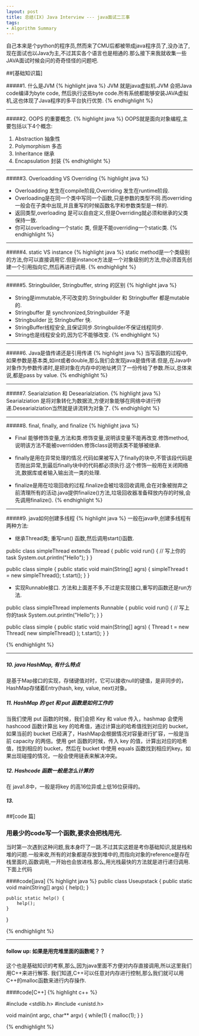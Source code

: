 ```yaml
---
layout: post
title: 总结(IX) Java Interview --- java面试二三事
tags:
- Algorithm Summary
---
```


自己本来是个python的程序员,然而来了CMU后都被带成java程序员了,没办法了,现在面试也以Java为主,不过其实各个语言也是相通的.那么接下来我就收集一些JAVA面试时候会问的奇奇怪怪的问题吧.

##[基础知识篇]

#####1. 什么是JVM
{% highlight java %}
JVM 就是java虚拟机.JVM 会把Java code编译为byte code, 然后执行这些byte code.所有系统都能够安装JAVA虚拟机,这也体现了Java程序的多平台执行优势.
{% endhighlight %}

***

#####2. OOPS 的重要概念.
{% highlight java %}
OOPS就是面向对象编程,主要包括以下4个概念:
1. Abstraction 抽象性
2. Polymorphism 多态
3. Inheritance 继承
4. Encapsulation 封装
{% endhighlight %}

***

#####3. Overloadding VS Overriding
{% highlight java %}
* Overloadding 发生在compile阶段,Overriding 发生在runtime阶段.
* Overloading是在同一个类中写同一个函数,只是参数的类型不同.而overriding一般会在子类中出现,并且重写的时候函数名字和参数类型是一样的.
* 返回类型,overloading 是可以自由定义,但是Overriding就必须和继承的父类保持一致.
* 你可以overloading一个static 类, 但是不能overriding一个static类.
{% endhighlight %}

***

#####4. static VS instance
{% highlight java %}
static method是一个类级别的方法,你可以直接调用它.但是instance方法是一个对象级别的方法,你必须首先创建一个引用指向它,然后再进行调用.
{% endhighlight %}

***

#####5. Stringbuilder, Stringbuffer, string 的区别
{% highlight java %}
* String是immutable,不可改变的.Stringbuilder 和 Stringbuffer 都是mutable的.
* Stringbuffer 是 synchronized,Stringbuilder 不是
* Stringbuilder 比 Stringbuffer 快.
* StringBuffer线程安全,且保证同步.Stringbuilder不保证线程同步.
* String也是线程安全的,因为它不能够改变.
{% endhighlight %}

***

#####6. Java是值传递还是引用传递
{% highlight java %}
当写函数的过程中,如果参数是基本类,如int或者double,那么我们会发现java是值传递.但是,在Java中对象作为参数传递时,是把对象在内存中的地址拷贝了一份传给了参数.所以,总体来说,都是pass by value.
{% endhighlight %}

***

#####7. Searialziation 和 Desearialziation.
{% highlight java %}
Searialziation 是将对象转化为数据流,方便对象能够在网络中进行传递.Desearialziation当然就是讲流转为对象了.
{% endhighlight %}

***

#####8. final, finally, and finalize
{% highlight java %}
* Final 能够修饰变量,方法和类.修饰变量,说明该变量不能再改变.修饰method,说明该方法不能被overridden.修饰class说明该类不能够被继承.

* finally是用在异常处理的情况.代码如果被写入了finally的块中,不管该段代码是否抛出异常,到最后finally块中的代码都必须执行.这个修饰一般用在关闭网络流,数据库或者输入输出流一类的处理.

* finalize是用在垃圾回收的过程.finalize会被垃圾回收调用,会在对象被抛弃之前清理所有的活动.java提供finalize()方法,垃圾回收器准备释放内存的时候,会先调用finalize().
{% endhighlight %}

***

#####9. java如何创建多线程
{% highlight java %}
一般在java中,创建多线程有两种方法:
* 继承Thread类;
重写run() 函数,然后调用start()函数.

public class simpleThread extends Thread {
	public void run() {
		// 写上你的task
		System.out.println("Hello");
	}
}

public class simple {
	public static void main(String[] agrs) {
		simpleThread t = new simpleThread();
		t.start();
	}
}

* 实现Runnable接口.
方法和上面差不多,不过是实现接口,重写的函数还是run方法.

public class simpleThread implements Runnable {
	public void run() {
		// 写上你的task
		System.out.println("Hello");
	}
}

public class simple {
	public static void main(String[] agrs) {
		Thread t = new Thread( new simpleThread() );
		t.start();
	}
}


{% endhighlight %}

***

##### 10. java HashMap, 有什么特点

是基于Map接口的实现，存储键值对时，它可以接收null的键值，是非同步的，HashMap存储着Entry(hash, key, value, next)对象。

##### 11. HashMap 的 get 和 put 函数是如何工作的

当我们使用 put 函数的时候，我们会把 Key 和 value 传入，hashmap 会使用 hashcood 函数计算出 key 的哈希值，通过计算出的哈希值找到对应的 bucket，如果当前的 bucket 已经满了，HashMap会根据情况对容量进行扩容，一般是当前 capacity 的两倍。使用 get 函数的时候，传入 key 的值，计算出对应的哈希值，找到相应的 bucket，然后在 bucket 中使用 equals 函数找到相应的key。如果出现碰撞的情况，一般会使用链表来解决冲突。

##### 12. Hashcode 函数一般是怎么计算的

在 java1.8中，一般是将key 的高16位异或上低16位获得的。

##### 13. 

##[code 篇]

### 用最少的code写一个函数,要求会把栈用光.
当时第一次遇到这种问题,我本身吓了一跳.不过其实这题是考你基础知识,就是栈和堆的问题.一般来收,所有的对象都是存放到堆中的,而指向对象的reference是存在栈里面的,函数调用,一开始也会放进栈.那么,用光栈最快的方法就是进行递归调用.下面上代码

####code[java]
{% highlight java %}
public class Useupstack {
	public static void main(String[] args) {
		help();
	}
	
	public static help() {
		help();
	}
}

{% endhighlight %}

***

#### follow up: 如果是用完堆里面的函数呢？？
这个也是基础知识的考察,那么,因为java里面不方便对内存直接调用,所以这里我们用C++来进行解答.
我们知道,C++可以任意对内存进行控制,那么我们就可以用C++的malloc函数来进行内存操作.

####code[C++]
{% highlight c++ %}

#include <stdlib.h>
#include <unistd.h>

void main(int argc, char** argv)
{
    while(1)
    {
        malloc(1);
    }
}

{% endhighlight %}

